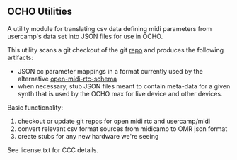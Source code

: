 ## OCHO Utilities

A utility module for translating csv data defining midi parameters from usercamp's data set
into JSON files for use in OCHO.

This utility scans a git checkout of the git
[repo](https://github.com/usercamp/midi) and produces the following artifacts:
* JSON cc parameter mappings in a format currently used by the alternative
[open-midi-rtc-schema](https://github.com/eokuwwy/open-midi-rtc-schema)
* when necessary, stub JSON files meant to contain meta-data for a given synth that is
used by the OCHO max for live device and other devices.

Basic functionality:

1. checkout or update git repos for open midi rtc and usercamp/midi
2. convert relevant csv format sources from midicamp to OMR json format
3. create stubs for any new hardware we're seeing

See license.txt for CCC details.
